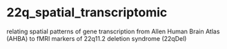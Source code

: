 # 22q_spatial_transcriptomic
relating spatial patterns of gene transcription from Allen Human Brain Atlas (AHBA) to fMRI markers of 22q11.2 deletion syndrome (22qDel)

